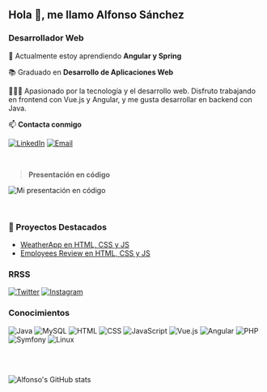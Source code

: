 ## Hola 👋, me llamo Alfonso Sánchez
### Desarrollador Web

🌱 Actualmente estoy aprendiendo **Angular y Spring**

📚 Graduado en **Desarrollo de Aplicaciones Web**

👨🏻‍💻 Apasionado por la tecnología y el desarrollo web. Disfruto trabajando en frontend con Vue.js y Angular, y me gusta desarrollar en backend con Java.

📫 **Contacta conmigo**  

[![LinkedIn](https://img.shields.io/badge/LinkedIn-blue?style=for-the-badge&logo=linkedin)](https://www.linkedin.com/in/alfonsojsanchez/)
[![Email](https://img.shields.io/badge/Email-D14836?style=for-the-badge&logo=gmail&logoColor=white)](mailto:alfonsojose.sanchez@gmail.com)

</br>

>__Presentación en código__

![Mi presentación en código](https://i.imgur.com/qBnKy5n.png)

</br>

### 🚀 Proyectos Destacados
- [WeatherApp en HTML, CSS y JS](https://github.com/arfonfo/WeatherApp) 
- [Employees Review en HTML, CSS y JS](https://github.com/arfonfo/Reviews)


### RRSS

[![Twitter](https://img.shields.io/badge/Twitter-1DA1F2?style=for-the-badge&logo=twitter&logoColor=white)](https://twitter.com/arfonfo)
[![Instagram](https://img.shields.io/badge/Instagram-E4405F?style=for-the-badge&logo=instagram&logoColor=white)](https://www.instagram.com/arfonfo/)

### Conocimientos

![Java](https://img.shields.io/badge/Java-ED8B00?style=for-the-badge&logo=openjdk&logoColor=white)
![MySQL](https://img.shields.io/badge/MySQL-005C84?style=for-the-badge&logo=mysql&logoColor=white)
![HTML](https://img.shields.io/badge/HTML5-E34F26?style=for-the-badge&logo=html5&logoColor=white)
![CSS](https://img.shields.io/badge/CSS3-1572B6?style=for-the-badge&logo=css3&logoColor=white)
![JavaScript](https://img.shields.io/badge/javascript-%23323330.svg?style=for-the-badge&logo=javascript&logoColor=%23F7DF1E)
![Vue.js](https://img.shields.io/badge/Vue.js-35495E?style=for-the-badge&logo=vuedotjs&logoColor=4FC08D)
![Angular](https://img.shields.io/badge/Angular-DD0031?style=for-the-badge&logo=angular&logoColor=white)
![PHP](https://img.shields.io/badge/PHP-777BB4?style=for-the-badge&logo=php&logoColor=white)
![Symfony](https://img.shields.io/badge/symfony-%23000000.svg?style=for-the-badge&logo=symfony&logoColor=white)
![Linux](https://img.shields.io/badge/Linux-FCC624?style=for-the-badge&logo=linux&logoColor=black)

</br>
</br>

![Alfonso's GitHub stats](https://github-readme-stats.vercel.app/api?username=arfonfo&show_icons=true&theme=radical)

